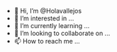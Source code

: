 - 👋 Hi, I’m @Holavallejos
- 👀 I’m interested in ...
- 🌱 I’m currently learning ...
- 💞️ I’m looking to collaborate on ...
- 📫 How to reach me ...

<!---
Holavallejos/Holavallejos is a ✨ special ✨ repository because its `README.md` (this file) appears on your GitHub profile.
You can click the Preview link to take a look at your changes.
--->
